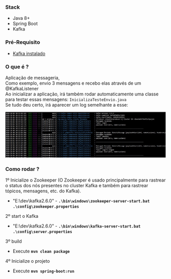 ### Stack
- Java 8+
- Spring Boot
- Kafka

### Pré-Requisito
- [Kafka instalado](https://kafka.apache.org/downloads)

### O que é ?
Aplicação de messageria,\
Como exemplo, envio 3 mensagens e recebo elas através de um @KafkaListener\
Ao inicializar a aplicação, irá também rodar automaticamente uma classe para testar essas mensagens: `InicializaTesteEnvio.java`\
Se tudo deu certo, irá aparecer um log semelhante a esse:

![](https://github.com/lucianoortizsilva/springboot-kafka/blob/main/src/main/resources/static/github/kafka-log.jpg)

### Como rodar ?

1º Inicialize o Zookeeper (O Zookeeper é usado principalmente para rastrear o status dos nós presentes no cluster Kafka e também para rastrear tópicos, mensagens, etc. do Kafka).
- "E:\dev\kafka2.6.0" - **`.\bin\windows\zookeeper-server-start.bat .\config\zookeeper.properties`**

2º start o Kafka
- "E:\dev\kafka2.6.0" - **`.\bin\windows\kafka-server-start.bat .\config\server.properties`**

3º build
- Execute **`mvn clean package`**

4º Inicialize o projeto
- Execute **`mvn spring-boot:run`**
